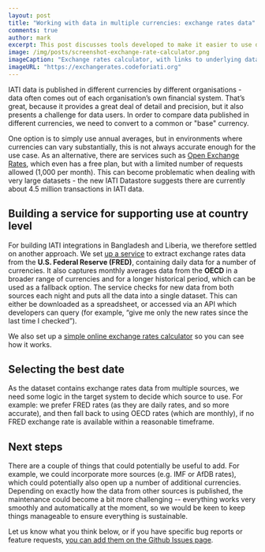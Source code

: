 ```yaml
---
layout: post
title: "Working with data in multiple currencies: exchange rates data"
comments: true
author: mark
excerpt: This post discusses tools developed to make it easier to use data published in different currencies.
image: /img/posts/screenshot-exchange-rate-calculator.png
imageCaption: "Exchange rates calculator, with links to underlying dataset"
imageURL: "https://exchangerates.codeforiati.org"
---
```


IATI data is published in different currencies by different organisations - data often comes out of each organisation’s own financial system. That’s great, because it provides a great deal of detail and precision, but it also presents a challenge for data users. In order to compare data published in different currencies, we need to convert to a common or "base" currency.

One option is to simply use annual averages, but in environments where currencies can vary substantially, this is not always accurate enough for the use case. As an alternative, there are services such as [Open Exchange Rates](https://openexchangerates.org/), which even has a free plan, but with a limited number of requests allowed (1,000 per month). This can become problematic when dealing with very large datasets - the new IATI Datastore suggests there are currently about 4.5 million transactions in IATI data.

## Building a service for supporting use at country level

For building IATI integrations in Bangladesh and Liberia, we therefore settled on another approach. We set [up a service](https://morph.io/markbrough/exchangerates-scraper) to extract exchange rates data from the **U.S. Federal Reserve (FRED)**, containing daily data for a number of currencies. It also captures monthly averages data from the **OECD** in a broader range of currencies and for a longer historical period, which can be used as a fallback option. The service checks for new data from both sources each night and puts all the data into a single dataset. This can either be downloaded as a spreadsheet, or accessed via an API which developers can query (for example, “give me only the new rates since the last time I checked”).

We also set up a [simple online exchange rates calculator](https://exchangerates.codeforiati.org/) so you can see how it works.

## Selecting the best date

As the dataset contains exchange rates data from multiple sources, we need some logic in the target system to decide which source to use. For example: we prefer FRED rates (as they are daily rates, and so more accurate), and then fall back to using OECD rates (which are monthly), if no FRED exchange rate is available within a reasonable timeframe.

## Next steps

There are a couple of things that could potentially be useful to add. For example, we could incorporate more sources (e.g. IMF or AfDB rates), which could potentially also open up a number of additional currencies. Depending on exactly how the data from other sources is published, the maintenance could become a bit more challenging -- everything works very smoothly and automatically at the moment, so we would be keen to keep things manageable to ensure everything is sustainable.

Let us know what you think below, or if you have specific bug reports or feature requests, [you can add them on the Github Issues page](https://github.com/codeforIATI/exchangerates-scraper/issues).
